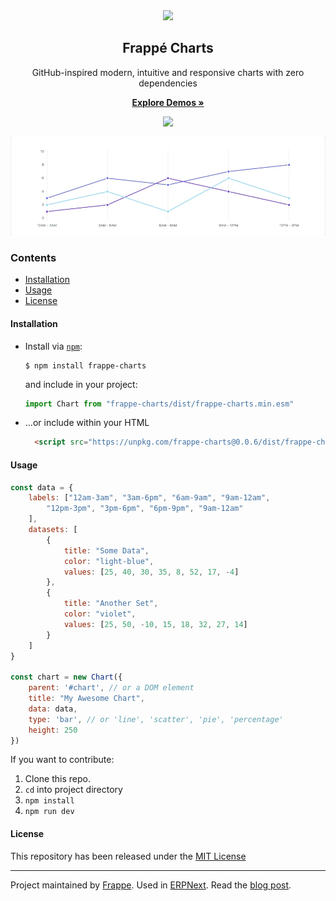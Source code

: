 <div align="center">
    <img src="https://github.com/frappe/design/blob/master/logos/frappe-charts-symbol.svg" height="128">
    <h2>Frappé Charts</h2>
    <p align="center">
        <p>GitHub-inspired modern, intuitive and responsive charts with zero dependencies</p>
        <a href="https://frappe.github.io/charts">
            <b>Explore Demos »</b>
        </a>
    </p>
</div>

<p align="center">
    <a href="http://github.com/frappe/charts/tree/master/dist/js/frappe-charts.min.iife.js">
        <img src="http://img.badgesize.io/frappe/charts/master/dist/frappe-charts.min.iife.js.svg?compression=gzip">
    </a>
</p>

<p align="center">
    <a href="https://frappe.github.io/charts">
        <img src=".github/example.gif">
    </a>
</p>

### Contents
* [Installation](#installation)
* [Usage](#usage)
* [License](#license)

#### Installation
* Install via [`npm`](https://www.npmjs.com/get-npm):

  ```console
  $ npm install frappe-charts
  ```

  and include in your project:
  ```js
  import Chart from "frappe-charts/dist/frappe-charts.min.esm"
  ```

* ...or include within your HTML

  ```html
    <script src="https://unpkg.com/frappe-charts@0.0.6/dist/frappe-charts.min.iife.js"></script>
  ```

#### Usage
```js
const data = {
    labels: ["12am-3am", "3am-6pm", "6am-9am", "9am-12am",
        "12pm-3pm", "3pm-6pm", "6pm-9pm", "9am-12am"
    ],
    datasets: [
        {
            title: "Some Data",
            color: "light-blue",
            values: [25, 40, 30, 35, 8, 52, 17, -4]
        },
        {
            title: "Another Set",
            color: "violet",
            values: [25, 50, -10, 15, 18, 32, 27, 14]
        }
    ]
}

const chart = new Chart({
    parent: '#chart', // or a DOM element
    title: "My Awesome Chart",
    data: data,
    type: 'bar', // or 'line', 'scatter', 'pie', 'percentage'
    height: 250
})
```

If you want to contribute:

1. Clone this repo.
2. `cd` into project directory
3. `npm install`
4. `npm run dev`

#### License
This repository has been released under the [MIT License](LICENSE)

------------------
Project maintained by [Frappe](https://frappe.io).
Used in [ERPNext](https://erpnext.com). Read the [blog post](https://medium.com/@pratu16x7/so-we-decided-to-create-our-own-charts-a95cb5032c97).

